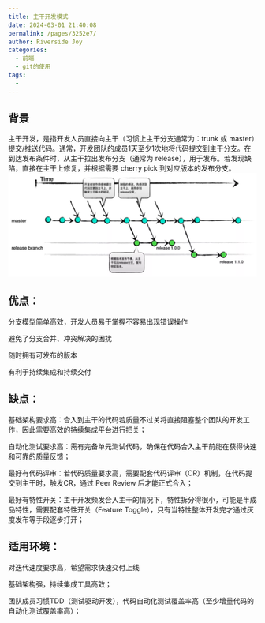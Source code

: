 ```yaml
---
title: 主干开发模式
date: 2024-03-01 21:40:08
permalink: /pages/3252e7/
author: Riverside Joy
categories:
  - 前端
  - git的使用
tags:
  - 
---
```

## 背景

主干开发，是指开发人员直接向主干（习惯上主干分支通常为：trunk 或 master）提交/推送代码。通常，开发团队的成员1天至少1次地将代码提交到主干分支。在到达发布条件时，从主干拉出发布分支（通常为 release），用于发布。若发现缺陷，直接在主干上修复，并根据需要 cherry pick 到对应版本的发布分支。
![](./05Img/summary.png)

## 优点：

分支模型简单高效，开发人员易于掌握不容易出现错误操作

避免了分支合并、冲突解决的困扰

随时拥有可发布的版本

有利于持续集成和持续交付

## 缺点：

基础架构要求高：合入到主干的代码若质量不过关将直接阻塞整个团队的开发工作，因此需要高效的持续集成平台进行把关；

自动化测试要求高：需有完备单元测试代码，确保在代码合入主干前能在获得快速和可靠的质量反馈；

最好有代码评审：若代码质量要求高，需要配套代码评审（CR）机制，在代码提交到主干时，触发CR，通过 Peer Review 后才能正式合入；

最好有特性开关：主干开发频发合入主干的情况下，特性拆分得很小，可能是半成品特性，需要配套特性开关（Feature Toggle），只有当特性整体开发完才通过灰度发布等手段逐步打开；

## 适用环境：

对迭代速度要求高，希望需求快速交付上线

基础架构强，持续集成工具高效；

团队成员习惯TDD（测试驱动开发），代码自动化测试覆盖率高（至少增量代码的自动化测试覆盖率高）；
